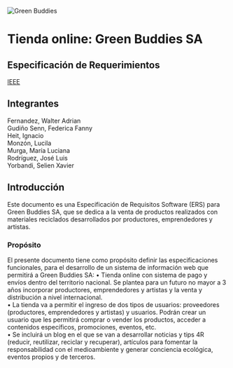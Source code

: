![Green Buddies](https://i.ibb.co/9ykvZTJ/green-Buddies-Logo.png)
# Tienda online: Green Buddies SA
## Especificación de Requerimientos
[IEEE](https://acceso.ispc.edu.ar/pluginfile.php/29563/mod_forum/attachment/20413/Especificaci%C3%B3n%20de%20requisitos%20de%20software%20Proyecto%20IEEE%20Grupo4%20Aula5.docx?forcedownload=1)
## Integrantes 
Fernandez, Walter Adrian  
Gudiño Senn, Federica Fanny  
Heit, Ignacio  
Monzón, Lucila  
Murga, María Luciana  
Rodríguez, José Luis  
Yorbandi, Selien Xavier  
## Introducción  
Este documento es una Especificación de Requisitos Software (ERS) para Green Buddies SA, que se dedica a la venta de productos realizados con materiales reciclados desarrollados por productores, emprendedores y artistas. 
### Propósito
El presente documento tiene como propósito definir las especificaciones funcionales, para el desarrollo de un sistema de información web que permitirá a Green Buddies SA:
•	Tienda online con sistema de pago y envíos dentro del territorio nacional. Se plantea para un futuro no mayor a 3 años incorporar productores, emprendedores y artistas y la venta y distribución a nivel internacional.  
•	La tienda va a permitir el ingreso de dos tipos de usuarios: proveedores (productores, emprendedores y artistas) y usuarios. Podrán crear un usuario que les permitirá comprar o vender los productos, acceder a contenidos específicos, promociones, eventos, etc.  
•	Se incluirá un blog en el que se van a desarrollar noticias y tips 4R (reducir, reutilizar, reciclar y recuperar), artículos para fomentar la responsabilidad con el medioambiente y generar conciencia ecológica, eventos propios y de terceros.  
